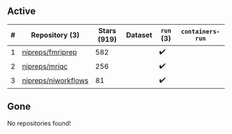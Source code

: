 ## Active
| # | Repository (3) | Stars (919) | Dataset | `run` (3) | `containers-run` |
| --- | --- | --- | --- | --- | --- |
| 1 | [nipreps/fmriprep](https://github.com/nipreps/fmriprep) | 582 |  | :heavy_check_mark: |  |
| 2 | [nipreps/mriqc](https://github.com/nipreps/mriqc) | 256 |  | :heavy_check_mark: |  |
| 3 | [nipreps/niworkflows](https://github.com/nipreps/niworkflows) | 81 |  | :heavy_check_mark: |  |

## Gone
No repositories found!
